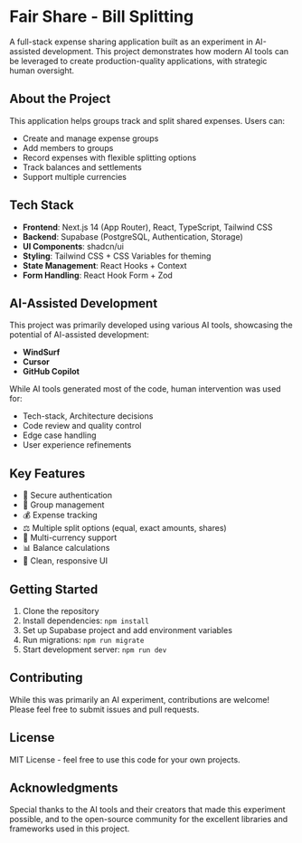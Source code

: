 # Fair Share - Bill Splitting

A full-stack expense sharing application built as an experiment in AI-assisted development. This project demonstrates how modern AI tools can be leveraged to create production-quality applications, with strategic human oversight.

## About the Project

This application helps groups track and split shared expenses. Users can:
- Create and manage expense groups
- Add members to groups
- Record expenses with flexible splitting options
- Track balances and settlements
- Support multiple currencies

## Tech Stack

- **Frontend**: Next.js 14 (App Router), React, TypeScript, Tailwind CSS
- **Backend**: Supabase (PostgreSQL, Authentication, Storage)
- **UI Components**: shadcn/ui
- **Styling**: Tailwind CSS + CSS Variables for theming
- **State Management**: React Hooks + Context
- **Form Handling**: React Hook Form + Zod

## AI-Assisted Development

This project was primarily developed using various AI tools, showcasing the potential of AI-assisted development: 

- **WindSurf**
- **Cursor**
- **GitHub Copilot**

While AI tools generated most of the code, human intervention was used for:
- Tech-stack, Architecture decisions
- Code review and quality control
- Edge case handling
- User experience refinements

## Key Features

- 🔐 Secure authentication
- 👥 Group management
- 💰 Expense tracking
- ⚖️ Multiple split options (equal, exact amounts, shares)
- 💱 Multi-currency support
- 📊 Balance calculations
- 🎨 Clean, responsive UI

## Getting Started

1. Clone the repository
2. Install dependencies: `npm install`
3. Set up Supabase project and add environment variables
4. Run migrations: `npm run migrate`
5. Start development server: `npm run dev`

## Contributing

While this was primarily an AI experiment, contributions are welcome! Please feel free to submit issues and pull requests.

## License

MIT License - feel free to use this code for your own projects.

## Acknowledgments

Special thanks to the AI tools and their creators that made this experiment possible, and to the open-source community for the excellent libraries and frameworks used in this project.
